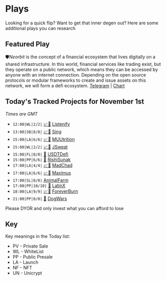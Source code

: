 
# Plays

Looking for a quick flip? Want to get that inner degen out? Here are some additional plays you can research

## Featured Play


🛡*Neorbit* is the concept of a financial ecosystem that lives digitally on a shared infrastructure. In this world, financial services like trading exist, but they operate on a public network, which means they can be accessed by anyone with an internet connection. Depending on the open source protocols or modular frameworks to create and issue assets on this network, we will form a defi ecosystem.
[Telegram](https://t.me/Neorbitofficial) | [Chart](https://app.nexuscrypto.com/token/bsc/0x2f725cb7b6827bb4b02db1369b1e4c6a33e5633d) 

## Today's Tracked Projects for November 1st
_Times are GMT_

- `12:00|WL|2/2|` [📈](https://app.nexuscrypto.com/token/bsc/0xb0b2d54802b018b393a0086a34dd4c1f26f3d073)[📲](https://www.pinksale.finance/launchpad/0xe360E189CA23C68069164abb777DDaB929767d56?chain=BSC) [Listenify](https://t.me/Listenify_io)
- `13:00|SB|8/8|` [📈](https://app.nexuscrypto.com/token/bsc/0xc764f35db2811f4f4f28aaa6ec101edf04636d8c)[📲](https://www.pinksale.finance/launchpad/0xaeB3fdA19cdF74d44e9c81c7ca8756619C5B02a3?chain=BSC) [Sing](https://t.me/sing_global)
- `15:00|LA|6/6|` [📈](https://app.nexuscrypto.com/token/bsc/0x095005d000aa82aab6a89aaae81a0cb329f8fe52)[📲](https://www.pinksale.finance/launchpad/0x4491c273eD27582d13e1151f566Da0B018a6a08B?chain=BSC) [MUUtrition](https://t.me/MUUtrition)
- `15:00|WL|2/2|` [📈](https://app.nexuscrypto.com/token/bsc/0x3fc23b73f87455775248fd6de4bf076e4d62025d)[📲](https://www.pinksale.finance/launchpad/0x6aD864789165CfdB15Ef5a9BD5537f522635C57e?chain=BSC) [JSweat](https://t.me/JSweatCommunity)
- `15:00|FL|0/0|` [📲](https://www.pinksale.finance/launchpad/0xa757d48f4d35a0bb1e2c5663225864ed26ca5e8f?chain=ETH) [USDTDefi](https://t.me/Usdtdefiofficial)
- `15:00|PP|6/6|` [📲](https://www.pinksale.finance/launchpad/0x5CEFc6E263bd55c1e9B38D670BaB768d0f87f125?chain=BSC) [RishiSunak](https://t.me/RichSunakBNB)
- `17:00|LA|4/4|` [📈](https://app.nexuscrypto.com/token/bsc/0x1f91f6c93023a441c3a72b24120e19acef677911)[📲](https://gempad.app/presale/0x18F37a3dABB04bB865e336782D82c2e15C7BED7B?chainId=56) [MadChad](https://t.me/MADCHAD_PORTAL)
- `17:00|LA|6/6|` [📈](https://www.dextools.io/app/en/ether/pair-explorer/0x3dd4b574ea0f2909fadeb03c98d9294fd86a2dab)[📲](https://www.dextools.io/app/en/ether/pair-explorer/0x3dd4b574ea0f2909fadeb03c98d9294fd86a2dab) [Maximus](https://t.me/maximussniper_portal)
- `17:00|SL|0/0|`  [AnimalFarm](https://t.me/The_Animal_Farm)
- `17:00|PP|10/10|` [📲](https://www.pinksale.finance/launchpad/0x32aCe896E1F144047056bE3438967D35218abee9?chain=BSC) [LatinX](https://t.me/latinxjoin)
- `18:00|LA|9/9|` [📈](https://app.nexuscrypto.com/token/bsc/0x3b2cb8b2a9baf200142456c550a328e6c45c176b)[📲](https://www.pinksale.finance/launchpad/0x1ad7C6343454D0a8f583C5f274e7B82dBb44a901?chain=BSC) [ForeverBurn](https://t.me/ForeverBurn_BSC)
- `21:00|PP|0/0|` [📲](https://www.pinksale.finance/launchpad/0x8E2c4EFb1B363313a94B3eC6F007640625d1E17d?chain=BSC) [DogWars](https://t.me/DogwarsDOWA)


Please DYOR and only invest what you can afford to lose

## Key
Key meanings in the Today list:

- PV - Private Sale
- WL - WhiteList
- PP - Public Presale
- LA - Launch
- NF - NFT
- UN - Unicrypt